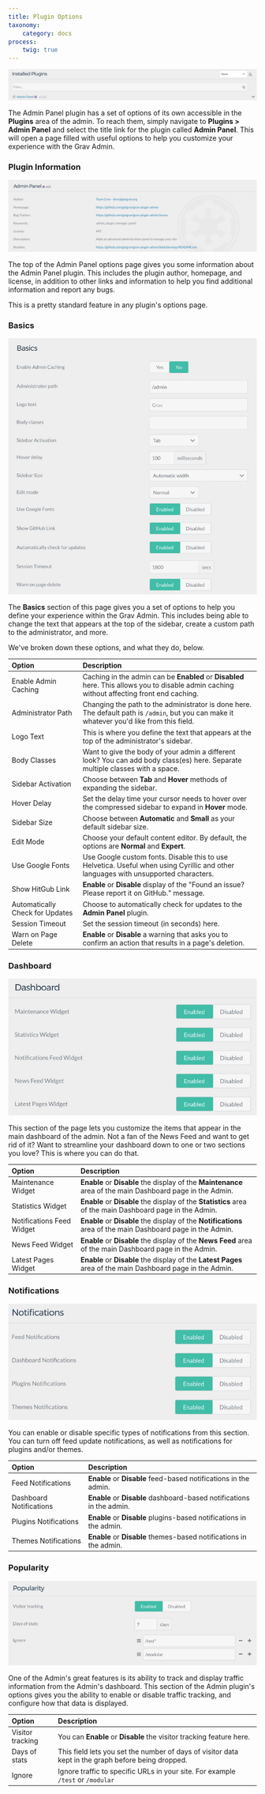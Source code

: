 ```yaml
---
title: Plugin Options
taxonomy:
    category: docs
process:
    twig: true
---
```


![Grav Admin Options](grav_options1.jpg)

The Admin Panel plugin has a set of options of its own accessible in the **Plugins** area of the admin. To reach them, simply navigate to **Plugins > Admin Panel** and select the title link for the plugin called **Admin Panel**. This will open a page filled with useful options to help you customize your experience with the Grav Admin.

### Plugin Information

![Grav Admin Options](grav_options2.jpeg)

The top of the Admin Panel options page gives you some information about the Admin Panel plugin. This includes the plugin author, homepage, and license, in addition to other links and information to help you find additional information and report any bugs.

This is a pretty standard feature in any plugin's options page.

### Basics

![Grav Admin Options](grav_options3.jpeg)

The **Basics** section of this page gives you a set of options to help you define your experience within the Grav Admin. This includes being able to change the text that appears at the top of the sidebar, create a custom path to the administrator, and more.

We've broken down these options, and what they do, below.

| Option                          | Description                                                                                                                                 |
| :-----                          | :-----                                                                                                                                      |
| Enable Admin Caching            | Caching in the admin can be **Enabled** or **Disabled** here. This allows you to disable admin caching without affecting front end caching. |
| Administrator Path              | Changing the path to the administrator is done here. The default path is `/admin`, but you can make it whatever you'd like from this field. |
| Logo Text                       | This is where you define the text that appears at the top of the administrator's sidebar.                                                   |
| Body Classes                    | Want to give the body of your admin a different look? You can add body class(es) here. Separate multiple classes with a space.              |
| Sidebar Activation              | Choose between **Tab** and **Hover** methods of expanding the sidebar.                                                                      |
| Hover Delay                     | Set the delay time your cursor needs to hover over the compressed sidebar to expand in **Hover** mode.                                      |
| Sidebar Size                    | Choose between **Automatic** and **Small** as your default sidebar size.                                                                    |
| Edit Mode                       | Choose your default content editor. By default, the options are **Normal** and **Expert**.                                                  |
| Use Google Fonts                | Use Google custom fonts.  Disable this to use Helvetica. Useful when using Cyrillic and other languages with unsupported characters.        |
| Show HitGub Link                | **Enable** or **Disable** display of the "Found an issue? Please report it on GitHub." message.                                             |
| Automatically Check for Updates | Choose to automatically check for updates to the **Admin Panel** plugin.                                                                    |
| Session Timeout                 | Set the session timeout (in seconds) here.                                                                                                  |
| Warn on Page Delete             | **Enable** or **Disable** a warning that asks you to confirm an action that results in a page's deletion.                                   |

### Dashboard

![Grav Admin Options](grav_options4.jpeg)

This section of the page lets you customize the items that appear in the main dashboard of the admin. Not a fan of the News Feed and want to get rid of it? Want to streamline your dashboard down to one or two sections you love? This is where you can do that.

| Option                    | Description                                                                                                  |
| :-----                    | :-----                                                                                                       |
| Maintenance Widget        | **Enable** or **Disable** the display of the **Maintenance** area of the main Dashboard page in the Admin.   |
| Statistics Widget         | **Enable** or **Disable** the display of the **Statistics** area of the main Dashboard page in the Admin.    |
| Notifications Feed Widget | **Enable** or **Disable** the display of the **Notifications** area of the main Dashboard page in the Admin. |
| News Feed Widget          | **Enable** or **Disable** the display of the **News Feed** area of the main Dashboard page in the Admin.     |
| Latest Pages Widget       | **Enable** or **Disable** the display of the **Latest Pages** area of the main Dashboard page in the Admin.  |

### Notifications

![Grav Admin Options](grav_options5.jpeg)

You can enable or disable specific types of notifications from this section. You can turn off feed update notifications, as well as notifications for plugins and/or themes.

| Option                  | Description                                                           |
| :-----                  | :-----                                                                |
| Feed Notifications      | **Enable** or **Disable** feed-based notifications in the admin.      |
| Dashboard Notifications | **Enable** or **Disable** dashboard-based notifications in the admin. |
| Plugins Notifications   | **Enable** or **Disable** plugins-based notifications in the admin.   |
| Themes Notifications    | **Enable** or **Disable** themes-based notifications in the admin.    |

### Popularity

![Grav Admin Options](grav_options6.jpeg)

One of the Admin's great features is its ability to track and display traffic information from the Admin's dashboard. This section of the Admin plugin's options gives you the ability to enable or disable traffic tracking, and configure how that data is displayed.

| Option           | Description                                                                                        |
| :-----           | :-----                                                                                             |
| Visitor tracking | You can **Enable** or **Disable** the visitor tracking feature here.                               |
| Days of stats    | This field lets you set the number of days of visitor data kept in the graph before being dropped. |
| Ignore           | Ignore traffic to specific URLs in your site. For example `/test` or `/modular`                    |
